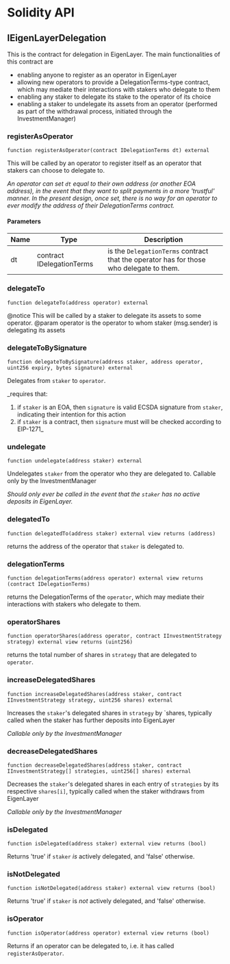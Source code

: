 # Solidity API

## IEigenLayerDelegation

This is the contract for delegation in EigenLayer. The main functionalities of this contract are
- enabling anyone to register as an operator in EigenLayer
- allowing new operators to provide a DelegationTerms-type contract, which may mediate their interactions with stakers who delegate to them
- enabling any staker to delegate its stake to the operator of its choice
- enabling a staker to undelegate its assets from an operator (performed as part of the withdrawal process, initiated through the InvestmentManager)

### registerAsOperator

```solidity
function registerAsOperator(contract IDelegationTerms dt) external
```

This will be called by an operator to register itself as an operator that stakers can choose to delegate to.

_An operator can set `dt` equal to their own address (or another EOA address), in the event that they want to split payments
in a more 'trustful' manner.
In the present design, once set, there is no way for an operator to ever modify the address of their DelegationTerms contract._

#### Parameters

| Name | Type | Description |
| ---- | ---- | ----------- |
| dt | contract IDelegationTerms | is the `DelegationTerms` contract that the operator has for those who delegate to them. |

### delegateTo

```solidity
function delegateTo(address operator) external
```

@notice This will be called by a staker to delegate its assets to some operator.
 @param operator is the operator to whom staker (msg.sender) is delegating its assets

### delegateToBySignature

```solidity
function delegateToBySignature(address staker, address operator, uint256 expiry, bytes signature) external
```

Delegates from `staker` to `operator`.

_requires that:
1) if `staker` is an EOA, then `signature` is valid ECSDA signature from `staker`, indicating their intention for this action
2) if `staker` is a contract, then `signature` must will be checked according to EIP-1271_

### undelegate

```solidity
function undelegate(address staker) external
```

Undelegates `staker` from the operator who they are delegated to.
Callable only by the InvestmentManager

_Should only ever be called in the event that the `staker` has no active deposits in EigenLayer._

### delegatedTo

```solidity
function delegatedTo(address staker) external view returns (address)
```

returns the address of the operator that `staker` is delegated to.

### delegationTerms

```solidity
function delegationTerms(address operator) external view returns (contract IDelegationTerms)
```

returns the DelegationTerms of the `operator`, which may mediate their interactions with stakers who delegate to them.

### operatorShares

```solidity
function operatorShares(address operator, contract IInvestmentStrategy strategy) external view returns (uint256)
```

returns the total number of shares in `strategy` that are delegated to `operator`.

### increaseDelegatedShares

```solidity
function increaseDelegatedShares(address staker, contract IInvestmentStrategy strategy, uint256 shares) external
```

Increases the `staker`'s delegated shares in `strategy` by `shares, typically called when the staker has further deposits into EigenLayer

_Callable only by the InvestmentManager_

### decreaseDelegatedShares

```solidity
function decreaseDelegatedShares(address staker, contract IInvestmentStrategy[] strategies, uint256[] shares) external
```

Decreases the `staker`'s delegated shares in each entry of `strategies` by its respective `shares[i]`, typically called when the staker withdraws from EigenLayer

_Callable only by the InvestmentManager_

### isDelegated

```solidity
function isDelegated(address staker) external view returns (bool)
```

Returns 'true' if `staker` *is* actively delegated, and 'false' otherwise.

### isNotDelegated

```solidity
function isNotDelegated(address staker) external view returns (bool)
```

Returns 'true' if `staker` is *not* actively delegated, and 'false' otherwise.

### isOperator

```solidity
function isOperator(address operator) external view returns (bool)
```

Returns if an operator can be delegated to, i.e. it has called `registerAsOperator`.

